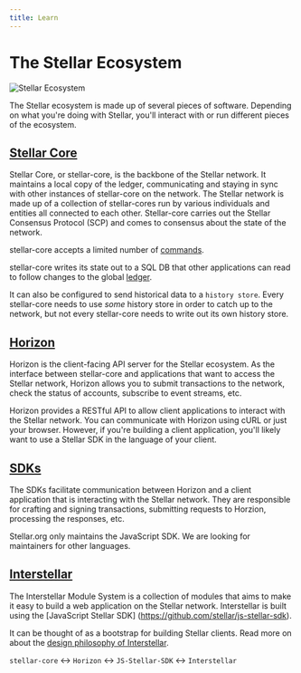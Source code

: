 ```yaml
---
title: Learn
---
```

# The Stellar Ecosystem

![Stellar Ecosystem](https://www.stellar.org/wp-content/uploads/2015/08/ecosystem-overview-2.png)

The Stellar ecosystem is made up of several pieces of software. Depending on what you're doing with Stellar, you'll interact with or run different pieces of the ecosystem. 

## [Stellar Core](https://github.com/stellar/stellar-core)
Stellar Core, or stellar-core, is the backbone of the Stellar network. It maintains a local copy of the ledger, communicating and staying in sync with other instances of stellar-core on the network. The Stellar network is made up of a collection of stellar-cores run by various individuals and entities all connected to each other. Stellar-core carries out the Stellar Consensus Protocol (SCP) and comes to consensus about the state of the network.

stellar-core accepts a limited number of [commands](https://github.com/stellar/stellar-core/blob/master/docs/commands.md).

stellar-core writes its state out to a SQL DB that other applications can read to follow changes to the global [ledger](./ledger.md).

It can also be configured to send historical data to a `history store`. Every stellar-core needs to use *some* history store in order to catch up to the network, but not every stellar-core needs to write out its own history store.

## [Horizon](https://github.com/stellar/horizon)
Horizon is the client-facing API server for the Stellar ecosystem. As the interface between stellar-core and applications that want to access the Stellar network, Horizon allows you to submit transactions to the network, check the status of accounts, subscribe to event streams, etc.

Horizon provides a RESTful API to allow client applications to interact with the Stellar network. You can communicate with Horizon using cURL or just your browser. However, if you're building a client application, you'll likely want to use a Stellar SDK in the language of your client.

## [SDKs](https://github.com/stellar/js-stellar-sdk)
The SDKs facilitate communication between Horizon and a client application that is interacting with the Stellar network. They are responsible for crafting and signing transactions, submitting requests to Horzion, processing the responses, etc.

Stellar.org only maintains the JavaScript SDK. We are looking for maintainers for other languages.

## [Interstellar](https://github.com/stellar/interstellar)
The Interstellar Module System is a collection of modules that aims to make it easy to build a web application on the Stellar network. Interstellar is built using the [JavaScript Stellar SDK] (https://github.com/stellar/js-stellar-sdk).

It can be thought of as a bootstrap for building Stellar clients. Read more on about the [design philosophy of Interstellar](https://www.stellar.org/blog/developer-preview-interstellar-module-system/).


`stellar-core` <-> `Horizon`  <-> `JS-Stellar-SDK` <-> `Interstellar`

